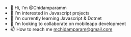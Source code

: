 - 👋 Hi, I’m @Chidamparamm
- 👀 I’m interested in Javascript projects
- 🌱 I’m currently learning Javascript & Dotnet
- 💞️ I’m looking to collaborate on mobileapp development
- 📫 How to reach me mchidamparam@gmail.com

<!---
Chidamparamm/Chidamparamm is a ✨ special ✨ repository because its `README.md` (this file) appears on your GitHub profile.
You can click the Preview link to take a look at your changes.
--->
